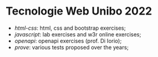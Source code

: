 # Tecnologie Web Unibo 2022
- *html-css*: html, css and bootstrap exercises;
- *javascript*: lab exercises and w3r online exercises;
- *openapi*: openapi exercises (prof. Di Iorio);
- *prove*: various tests proposed over the years;